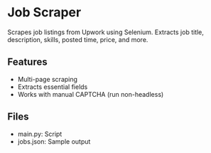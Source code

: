 
# Job Scraper

Scrapes job listings from Upwork using Selenium. Extracts job title, description, skills, posted time, price, and more.

## Features

* Multi-page scraping
* Extracts essential fields
* Works with manual CAPTCHA (run non-headless)

## Files

* main.py: Script
* jobs.json: Sample output

